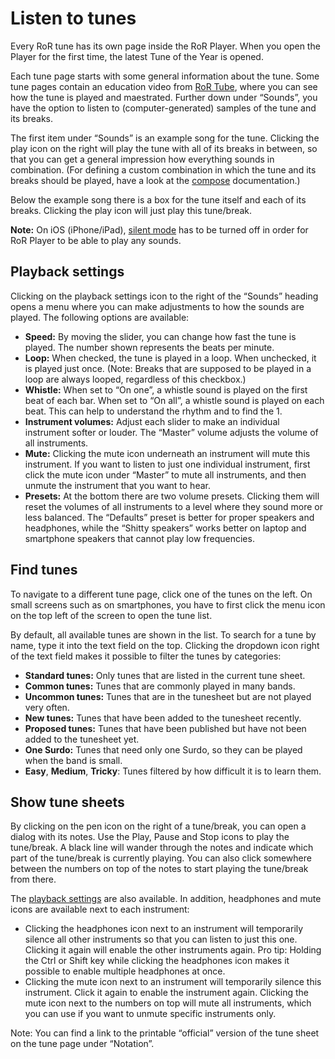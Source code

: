 # Listen to tunes

Every RoR tune has its own page inside the RoR Player. When you open the Player for the first time, the latest Tune of the Year is opened.

Each tune page starts with some general information about the tune. Some tune pages contain an education video from [RoR Tube](https://tube.rhythms-of-resistance.org/), where you can see how the tune is played and maestrated. Further down under “Sounds”, you have the option to listen to (computer-generated) samples of the tune and its breaks.

The first item under “Sounds” is an example song for the tune. Clicking the <fa icon="play-circle"></fa> play icon on the right will play the tune with all of its breaks in between, so that you can get a general impression how everything sounds in combination. (For defining a custom combination in which the tune and its breaks should be played, have a look at the [compose](./compose.md) documentation.)

Below the example song there is a box for the tune itself and each of its breaks. Clicking the <fa icon="play-circle"></fa> play icon will just play this tune/break.

**Note:** On iOS (iPhone/iPad), [silent mode](https://support.apple.com/en-us/HT208353) has to be turned off in order for RoR Player to be able to play any sounds.

## Playback settings

Clicking on the <btn><fa icon="sliders-h"></fa></btn> playback settings icon to the right of the “Sounds” heading opens a menu where you can make adjustments to how the sounds are played. The following options are available:
* **Speed:** By moving the slider, you can change how fast the tune is played. The number shown represents the beats per minute.
* **Loop:** When checked, the tune is played in a loop. When unchecked, it is played just once. (Note: Breaks that are supposed to be played in a loop are always looped, regardless of this checkbox.)
* **Whistle:** When set to “On one”, a whistle sound is played on the first beat of each bar. When set to “On all”, a whistle sound is played on each beat. This can help to understand the rhythm and to find the 1.
* **Instrument volumes:** Adjust each slider to make an individual instrument softer or louder. The “Master” volume adjusts the volume of all instruments.
* **Mute:** Clicking the <fa icon="volume-mute"></fa> mute icon underneath an instrument will mute this instrument. If you want to listen to just one individual instrument, first click the mute icon under “Master” to mute all instruments, and then unmute the instrument that you want to hear.
* **Presets:** At the bottom there are two volume presets. Clicking them will reset the volumes of all instruments to a level where they sound more or less balanced. The “Defaults” preset is better for proper speakers and headphones, while the “Shitty speakers” works better on laptop and smartphone speakers that cannot play low frequencies.

## Find tunes

To navigate to a different tune page, click one of the tunes on the left. On small screens such as on smartphones, you have to first click the <btn><fa icon="bars"></fa></btn> menu icon on the top left of the screen to open the tune list.

By default, all available tunes are shown in the list. To search for a tune by name, type it into the text field on the top. Clicking the <btn><fa icon="caret-down">dropdown</fa></btn> icon right of the text field makes it possible to filter the tunes by categories:
* **Standard tunes:** Only tunes that are listed in the current tune sheet.
* **Common tunes:** Tunes that are commonly played in many bands.
* **Uncommon tunes:** Tunes that are in the tunesheet but are not played very often.
* **New tunes:** Tunes that have been added to the tunesheet recently.
* **Proposed tunes:** Tunes that have been published but have not been added to the tunesheet yet.
* **One Surdo:** Tunes that need only one Surdo, so they can be played when the band is small.
* **Easy**, **Medium**, **Tricky**: Tunes filtered by how difficult it is to learn them.

## Show tune sheets

By clicking on the <fa icon="pen"></fa> pen icon on the right of a tune/break, you can open a dialog with its notes. Use the <btn variant="success"><fa icon="play"></fa> Play</btn>, <btn variant="info"><fa icon="pause"></fa> Pause</btn> and <btn variant="danger"><fa icon="stop"></fa> Stop</btn> icons to play the tune/break. A black line will wander through the notes and indicate which part of the tune/break is currently playing. You can also click somewhere between the numbers on top of the notes to start playing the tune/break from there.

The [<btn><fa icon="sliders-h"></fa></btn> playback settings](#playback-settings) are also available. In addition, <fa icon="headphones"></fa> headphones and <fa icon="mute"></fa> mute icons are available next to each instrument:
* Clicking the <fa icon="headphones"></fa> headphones icon next to an instrument will temporarily silence all other instruments so that you can listen to just this one. Clicking it again will enable the other instruments again. Pro tip: Holding the Ctrl or Shift key while clicking the headphones icon makes it possible to enable multiple headphones at once.
* Clicking the <fa icon="mute"></fa> mute icon next to an instrument will temporarily silence this instrument. Click it again to enable the instrument again. Clicking the mute icon next to the numbers on top will mute all instruments, which you can use if you want to unmute specific instruments only.

Note: You can find a link to the printable “official” version of the tune sheet on the tune page under “Notation”.